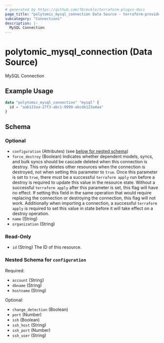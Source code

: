 ```yaml
---
# generated by https://github.com/fbreckle/terraform-plugin-docs
page_title: "polytomic_mysql_connection Data Source - terraform-provider-polytomic"
subcategory: "Connections"
description: |-
  MySQL Connection
---
```


# polytomic_mysql_connection (Data Source)

MySQL Connection

## Example Usage

```terraform
data "polytomic_mysql_connection" "mysql" {
  id = "aab123aa-27f3-abc1-9999-abcde123a4aa"
}
```

<!-- schema generated by tfplugindocs -->
## Schema

### Optional

- `configuration` (Attributes) (see [below for nested schema](#nestedatt--configuration))
- `force_destroy` (Boolean) Indicates whether dependent models, syncs, and bulk syncs should be cascade deleted when this connection is destroy. This only deletes other resources when the connection is destroyed, not when setting this parameter to `true`. Once this parameter is set to `true`, there must be a successful `terraform apply` run before a destroy is required to update this value in the resource state. Without a successful `terraform apply` after this parameter is set, this flag will have no effect. If setting this field in the same operation that would require replacing the connection or destroying the connection, this flag will not work. Additionally when importing a connection, a successful `terraform apply` is required to set this value in state before it will take effect on a destroy operation.
- `name` (String)
- `organization` (String)

### Read-Only

- `id` (String) The ID of this resource.

<a id="nestedatt--configuration"></a>
### Nested Schema for `configuration`

Required:

- `account` (String)
- `dbname` (String)
- `hostname` (String)

Optional:

- `change_detection` (Boolean)
- `port` (Number)
- `ssh` (Boolean)
- `ssh_host` (String)
- `ssh_port` (Number)
- `ssh_user` (String)


